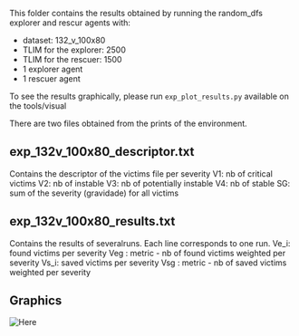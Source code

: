 This folder contains the results obtained by running the random_dfs explorer and rescur agents with:
* dataset: 132_v_100x80
* TLIM for the explorer: 2500
* TLIM for the rescuer: 1500
* 1 explorer agent
* 1 rescuer agent

To see the results graphically, please run `exp_plot_results.py` available on the tools/visual

There are two files obtained from the prints of the environment.

exp_132v_100x80_descriptor.txt
----------------------------
Contains the descriptor of the victims file per severity
V1: nb of critical victims
V2: nb of instable
V3: nb of potentially instable
V4: nb of stable
SG: sum of the severity (gravidade) for all victims


exp_132v_100x80_results.txt
-------------------------
Contains the results of severalruns. Each line corresponds to one run.
Ve_i: found victims per severity
Veg : metric - nb of found victims weighted per severity
Vs_i: saved victims per severity
Vsg : metric - nb of saved victims weighted per severity

Graphics
--------
![Here](https://github.com/tacla/VictimSim2/blob/main/ex02_random_dfs/Results_132v_100x80/132v_100x80_results.png)
